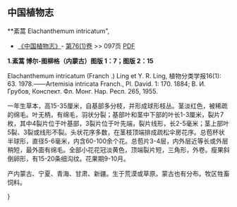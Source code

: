 
## 中国植物志

**紊蒿 Elachanthemum intricatum",

* [《中国植物志》](http://www.iplant.cn/frps)- [第76(1)卷](http://www.iplant.cn/frps/vol/76(1)) >> 097页 [PDF](http://www.iplant.cn/frps/pdf/76(1)/097a.PDF)

**1.紊蒿 博尔-图柳格（内蒙古）图版 1：7；图版 2：15**

Elachanthemum intricatum (Franch .) Ling et Y. R. Ling, 植物分类学报16(1): 63. 1978.——Artemisia intricata Franch., Pl. David. 1: 170. 1884; B. И. Грубов, Конспект. Фл. Монг. Нар. Респ. 265, 1955.

一年生草本，高15-35厘米，自基部多分枝，并形成球形枝丛。茎淡红色，被稀疏的绵毛。叶无柄，有绵毛，羽状分裂；基部叶和茎中下部的叶长1-3厘米，裂片7枚，其中4裂片位于叶基部，3裂片位于叶先端，裂片线形，长2-5毫米；茎上部叶5裂、3裂或线形不裂。头状花序多数，在茎枝顶端排成疏松伞房花序。总苞杯状半球形，直径5-6毫米，内含60-100余个花。总苞片3-4层，内外层近等长或外层稍短，最外面有绵毛。全部小花花冠淡黄色，顶端裂片短，三角形，外卷。瘦果斜倒卵形，有15-20条细沟纹。花果期9-10月。

产内蒙古、宁夏、青海、甘肃、新疆。生于荒漠或草原。蒙古也有分布。牧区牲畜饲料。

}